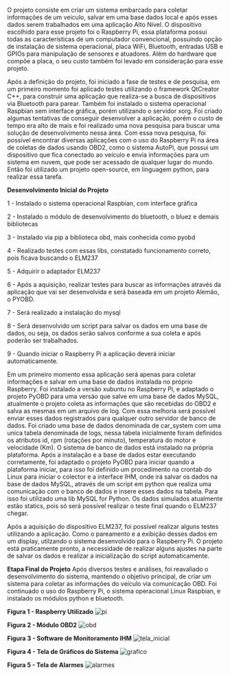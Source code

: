 O projeto consiste em criar um sistema embarcado para coletar informações de um veiculo, salvar
em uma base dados local e após esses dados serem trabalhados em uma aplicação Alto Nível.
O dispositivo escolhido para esse projeto foi o Raspberry Pi, essa plataforma possui todas as características de um computador convencional, possuindo opção de instalação de sistema operacional, placa WiFi, Bluetooth, entradas USB e GPIOs para manipulação de sensores e atuadores. Além do hardware que compõe a placa, o seu custo também foi levado em consideração para esse projeto. 

Após a definição do projeto, foi iniciado a fase de testes e de pesquisa, em um primeiro momento foi aplicado testes utilizando o framework QtCreator C++, para construir uma aplicação que realiza-se a busca de dispositivos via Bluetooth para parear. Também foi instalado o sistema operacional Raspbian sem interface gráfica, porém utilizando o servidor xorg. Foi criado algumas tentativas de conseguir desenvolver a aplicação, porém o custo de tempo era alto de mais e foi realizado uma nova pesquisa para buscar uma solução de desenvolvimento nessa área. Com essa nova pesquisa, foi possível encontrar diversas aplicações com o uso do Raspberry Pi na área de coletas de dados usando OBD2, como o sistema AutoPi, que possui um dispositivo que fica conectado ao veículo e envia informações para um sistema em nuvem, que pode ser acessado de qualquer lugar do mundo. Então foi utilizado um projeto open-source, em linguagem python, para realizar essa tarefa.

**Desenvolvimento Inicial do Projeto**

1 - Instalado o sistema operacional Raspbian, com interface gráfica

2 - Instalado o módulo de desenvolvimento do bluetooth, o bluez e demais bibliotecas

3 - Instalado via pip a biblioteca obd, mais conhecida como pyobd

4 - Realizado testes com essas libs, constatado funcionamento correto, pois ficava buscando o ELM237

5 - Adquirir o adaptador ELM237

6 - Após a aquisição, realizar testes para buscar as informações através da aplicação que vai ser desenvolvida e será baseada em um projeto Alemão, o PYOBD.

7 - Será realizado a instalação do mysql

8 - Será desenvolvido um script para salvar os dados em uma base de dados, ou seja, os dados serão salvos conforme a sua coleta e após poderão ser trabalhados.

9 - Quando iniciar o Raspberry Pi a aplicação deverá iniciar automaticamente.

Em um primeiro momento essa aplicação será apenas para coletar informações e salvar em uma base de dados instalada no próprio Raspberry.
Foi instalado a versão xubuntu no Raspberry Pi, e adaptado o projeto PyOBD para uma versão que salve em uma base de dados MySQL, atualmente o projeto coleta as informações que são recebidas do OBD2 e salva as mesmas em um arquivo de log. Com essa melhoria será possível enviar esses dados registrados para qualquer outro servidor de banco de dados.
Foi criado uma base de dados denominada de car_system com uma unica tabela denominada de logs, nessa tabela inicialmente foram definidos os atributos id, rpm (rotações por minuto), temperatura do motor e velocidade (Km). O sistema de banco de dados está instalado na própria plataforma. Após a instalação e a base de dados estar executando corretamente, foi adaptado o projeto PyOBD para iniciar quando a plataforma iniciar, para isso foi definido um procedimento na crontab do Linux para iniciar o colector e a interface IHM, onde irá salvar os dados na base de dados MySQL, através de um script em python que realiza uma comunicação com o banco de dados e insere esses dados na tabela. Para isso foi utilizado uma lib MySQL for Python. Os dados simulados atualmente estão statics, pois só será possível realizar o teste final quando o ELM237 chegar.

Após a aquisição do dispositivo ELM237, foi possível realizar alguns testes utilizando a aplicação. Como o pareamento e a exibição desses dados em um display, utilzando o sistema desenvolvido para o Raspberry Pi. O projeto está praticamente pronto, a necessidade de realizar alguns ajustes na parte de salvar os dados e realizar a inicialização do script automaticamente.

**Etapa Final do Projeto**
Após diversos testes e análises, foi reavaliado o desenvolvimento do sistema, mantendo o objetivo principal, de criar um sistema para
coletar as informações do veículo via comunicação OBD. Foi continuado o uso do Raspberry Pi, o sistema operacional Linux Raspbian, e instalado os módulos python e bluetooth.

**Figura 1 - Raspberry Utilizado**
![pi](https://user-images.githubusercontent.com/22698776/48963682-1ced5100-ef7f-11e8-9919-a4effd1f010c.jpg)

**Figura 2 - Módulo OBD2**
![obd](https://user-images.githubusercontent.com/22698776/48963699-75bce980-ef7f-11e8-93c4-e1cc8620f75e.png)

**Figura 3 - Software de Monitoramento IHM**
![tela_inicial](https://user-images.githubusercontent.com/22698776/48963712-c5031a00-ef7f-11e8-8594-439fc55688d7.png)

**Figura 4 - Tela de Gráficos do Sistema**
![grafico](https://user-images.githubusercontent.com/22698776/48963714-c92f3780-ef7f-11e8-94bc-0dbfa01cc438.png)

**Figura 5 - Tela de Alarmes**
![alarmes](https://user-images.githubusercontent.com/22698776/48963717-cd5b5500-ef7f-11e8-9c5a-a0fa691e7e96.png)
